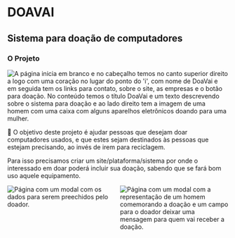 # DOAVAI

## Sistema para doação de computadores

### O Projeto

<img alt="A página inicia em branco e no cabeçalho temos no canto superior direito a logo com uma coração no lugar do ponto do 'i', com nome de DoaVai e em seguida tem os links para contato, sobre o site, as empresas e o botão para doação. No conteúdo temos o título DoaVai e um texto descrevendo sobre o sistema para doação e ao lado direito tem a imagem de uma homem com uma caixa com alguns aparelhos eletrônicos doando para uma mulher." src="https://i.imgur.com/r82RK87.png">

🎯 O objetivo deste projeto é ajudar pessoas que desejam doar computadores usados, e que estes sejam destinados às pessoas que estejam precisando, ao invés de irem para reciclagem.

Para isso precisamos criar um site/plataforma/sistema por onde o interessado em doar poderá incluir sua doação, sabendo que se fará bom uso aquele equipamento.

<div style="display: grid; grid-template-columns: 1fr 1fr; gap: 10px;;">
  <img alt="Página com um modal com os dados para serem preechidos pelo doador." src="https://imgur.com/QOW4nNy.png">
  <img alt="Página com um modal com a representação de um homem comemorando a doação e um campo para o doador deixar uma mensagem para quem vai receber a doação." src="https://imgur.com/gMbILSd.png">
</div>

